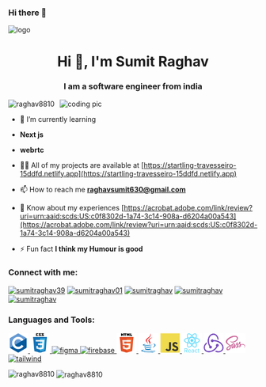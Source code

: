 ### Hi there 👋
![logo](https://github.com/Raghav8810/Raghav8810/blob/main/Real%20programmers%20count%20from%200.png)
<h1 align="center">Hi 👋, I'm Sumit Raghav</h1>
<h3 align="center">I am a software engineer from india</h3>
<img align="right" alt="coding pic" width="400" src="https://media.licdn.com/dms/image/C5622AQF6OQJ6x1OPPA/feedshare-shrink_2048_1536/0/1677530409171?e=2147483647&v=beta&t=Vfiapnm0fzsXpvPvBdrAIDMLwdvw-691ri8gYTmj6hY">


<p align="left"> <img src="https://komarev.com/ghpvc/?username=raghav8810&label=Profile%20views&color=0e75b6&style=flat" alt="raghav8810" /> </p>

- 🌱 I’m currently learning
-  **Next js**
-  **webrtc**

- 👨‍💻 All of my projects are available at [https://startling-travesseiro-15ddfd.netlify.app](https://startling-travesseiro-15ddfd.netlify.app)

- 📫 How to reach me **raghavsumit630@gmail.com**

- 📄 Know about my experiences [https://acrobat.adobe.com/link/review?uri=urn:aaid:scds:US:c0f8302d-1a74-3c14-908a-d6204a00a543](https://acrobat.adobe.com/link/review?uri=urn:aaid:scds:US:c0f8302d-1a74-3c14-908a-d6204a00a543)

- ⚡ Fun fact **I think my Humour is good**

<h3 align="left">Connect with me:</h3>
<p align="left">
<a href="https://twitter.com/sumitraghav39" target="blank"><img align="center" src="https://raw.githubusercontent.com/rahuldkjain/github-profile-readme-generator/master/src/images/icons/Social/twitter.svg" alt="sumitraghav39" height="30" width="40" /></a>
<a href="https://linkedin.com/in/sumitraghav01" target="blank"><img align="center" src="https://raw.githubusercontent.com/rahuldkjain/github-profile-readme-generator/master/src/images/icons/Social/linked-in-alt.svg" alt="sumitraghav01" height="30" width="40" /></a>
<a href="https://codesandbox.com/sumitraghav" target="blank"><img align="center" src="https://raw.githubusercontent.com/rahuldkjain/github-profile-readme-generator/master/src/images/icons/Social/codesandbox.svg" alt="sumitraghav" height="30" width="40" /></a>
<a href="https://www.hackerrank.com/sumitraghav" target="blank"><img align="center" src="https://raw.githubusercontent.com/rahuldkjain/github-profile-readme-generator/master/src/images/icons/Social/hackerrank.svg" alt="sumitraghav" height="30" width="40" /></a>
<a href="https://www.leetcode.com/sumitraghav" target="blank"><img align="center" src="https://raw.githubusercontent.com/rahuldkjain/github-profile-readme-generator/master/src/images/icons/Social/leet-code.svg" alt="sumitraghav" height="30" width="40" /></a>
</p>

<h3 align="left">Languages and Tools:</h3>
<p align="left"> <a href="https://www.cprogramming.com/" target="_blank" rel="noreferrer"> <img src="https://raw.githubusercontent.com/devicons/devicon/master/icons/c/c-original.svg" alt="c" width="40" height="40"/> </a> <a href="https://www.w3schools.com/css/" target="_blank" rel="noreferrer"> <img src="https://raw.githubusercontent.com/devicons/devicon/master/icons/css3/css3-original-wordmark.svg" alt="css3" width="40" height="40"/> </a> <a href="https://www.figma.com/" target="_blank" rel="noreferrer"> <img src="https://www.vectorlogo.zone/logos/figma/figma-icon.svg" alt="figma" width="40" height="40"/> </a> <a href="https://firebase.google.com/" target="_blank" rel="noreferrer"> <img src="https://www.vectorlogo.zone/logos/firebase/firebase-icon.svg" alt="firebase" width="40" height="40"/> </a> <a href="https://www.w3.org/html/" target="_blank" rel="noreferrer"> <img src="https://raw.githubusercontent.com/devicons/devicon/master/icons/html5/html5-original-wordmark.svg" alt="html5" width="40" height="40"/> </a> <a href="https://www.java.com" target="_blank" rel="noreferrer"> <img src="https://raw.githubusercontent.com/devicons/devicon/master/icons/java/java-original.svg" alt="java" width="40" height="40"/> </a> <a href="https://developer.mozilla.org/en-US/docs/Web/JavaScript" target="_blank" rel="noreferrer"> <img src="https://raw.githubusercontent.com/devicons/devicon/master/icons/javascript/javascript-original.svg" alt="javascript" width="40" height="40"/> </a> <a href="https://reactjs.org/" target="_blank" rel="noreferrer"> <img src="https://raw.githubusercontent.com/devicons/devicon/master/icons/react/react-original-wordmark.svg" alt="react" width="40" height="40"/> </a> <a href="https://redux.js.org" target="_blank" rel="noreferrer"> <img src="https://raw.githubusercontent.com/devicons/devicon/master/icons/redux/redux-original.svg" alt="redux" width="40" height="40"/> </a> <a href="https://sass-lang.com" target="_blank" rel="noreferrer"> <img src="https://raw.githubusercontent.com/devicons/devicon/master/icons/sass/sass-original.svg" alt="sass" width="40" height="40"/> </a> <a href="https://tailwindcss.com/" target="_blank" rel="noreferrer"> <img src="https://www.vectorlogo.zone/logos/tailwindcss/tailwindcss-icon.svg" alt="tailwind" width="40" height="40"/> </a> </p>

<p><img align="left" src="https://github-readme-stats.vercel.app/api/top-langs?username=raghav8810&show_icons=true&locale=en&layout=compact" alt="raghav8810" /></p>

<p>&nbsp;<img align="center" src="https://github-readme-stats.vercel.app/api?username=raghav8810&show_icons=true&locale=en" alt="raghav8810" /></p>

